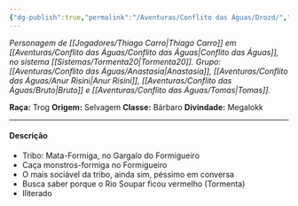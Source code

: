 ```yaml
---
{"dg-publish":true,"permalink":"/Aventuras/Conflito das Águas/Drozd/","created":"2025-10-13T17:42:08.724-03:00"}
---
```


*Personagem de [[Jogadores/Thiago Carro\|Thiago Carro]] em [[Aventuras/Conflito das Águas/Conflito das Águas\|Conflito das Águas]], no sistema [[Sistemas/Tormenta20\|Tormenta20]].*
*Grupo: [[Aventuras/Conflito das Águas/Anastasia\|Anastasia]], [[Aventuras/Conflito das Águas/Anur Risini\|Anur Risini]], [[Aventuras/Conflito das Águas/Bruto\|Bruto]] e [[Aventuras/Conflito das Águas/Tomas\|Tomas]].*

**Raça:** Trog
**Origem:** Selvagem
**Classe:** Bárbaro
**Divindade:** Megalokk

---
#### Descrição
- Tribo: Mata-Formiga, no Gargalo do Formigueiro 
- Caça monstros-formiga no Formigueiro
- O mais sociável da tribo, ainda sim, péssimo em conversa
- Busca saber porque o Rio Soupar ficou vermelho (Tormenta)
- Iliterado